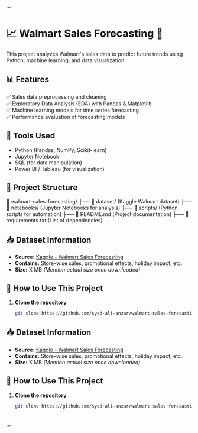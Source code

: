 '''
# 📈 Walmart Sales Forecasting 🚀

This project analyzes Walmart's sales data to predict future trends using Python, machine learning, and data visualization.

## 📊 Features
✅ Sales data preprocessing and cleaning  
✅ Exploratory Data Analysis (EDA) with Pandas & Matplotlib  
✅ Machine learning models for time series forecasting  
✅ Performance evaluation of forecasting models  

## 🔧 Tools Used
- Python (Pandas, NumPy, Scikit-learn)
- Jupyter Notebook
- SQL (for data manipulation)
- Power BI / Tableau (for visualization)

## 📂 Project Structure

📂 walmart-sales-forecasting/ ├── 📁 dataset/ (Kaggle Walmart dataset) ├── 📁 notebooks/ (Jupyter Notebooks for analysis) ├── 📁 scripts/ (Python scripts for automation) ├── 📄 README.md (Project documentation) ├── 📄 requirements.txt (List of dependencies)


## 📥 Dataset Information
- **Source:** [Kaggle - Walmart Sales Forecasting](https://www.kaggle.com/datasets/aslanahmedov/walmart-sales-forecast)
- **Contains:** Store-wise sales, promotional effects, holiday impact, etc.
- **Size:** X MB *(Mention actual size once downloaded)*

## 🚀 How to Use This Project
1. **Clone the repository**  
   ```bash
   git clone https://github.com/syed-ali-anzar/walmart-sales-forecasting.git


## 📥 Dataset Information
- **Source:** [Kaggle - Walmart Sales Forecasting](https://www.kaggle.com/datasets/aslanahmedov/walmart-sales-forecast)
- **Contains:** Store-wise sales, promotional effects, holiday impact, etc.
- **Size:** X MB *(Mention actual size once downloaded)*

## 🚀 How to Use This Project
1. **Clone the repository**  
   ```bash
   git clone https://github.com/syed-ali-anzar/walmart-sales-forecasting.git




'''